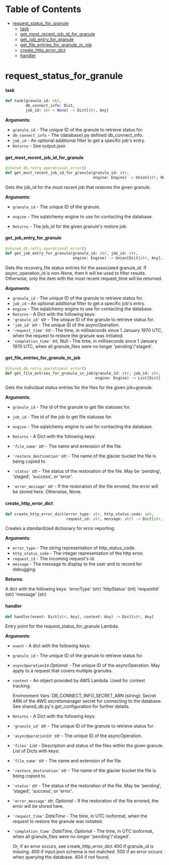 # Table of Contents

* [request\_status\_for\_granule](#request_status_for_granule)
  * [task](#request_status_for_granule.task)
  * [get\_most\_recent\_job\_id\_for\_granule](#request_status_for_granule.get_most_recent_job_id_for_granule)
  * [get\_job\_entry\_for\_granule](#request_status_for_granule.get_job_entry_for_granule)
  * [get\_file\_entries\_for\_granule\_in\_job](#request_status_for_granule.get_file_entries_for_granule_in_job)
  * [create\_http\_error\_dict](#request_status_for_granule.create_http_error_dict)
  * [handler](#request_status_for_granule.handler)

<a id="request_status_for_granule"></a>

# request\_status\_for\_granule

<a id="request_status_for_granule.task"></a>

#### task

```python
def task(granule_id: str,
         db_connect_info: Dict,
         job_id: str = None) -> Dict[str, Any]
```

**Arguments**:

- `granule_id` - The unique ID of the granule to retrieve status for.
- `db_connect_info` - The {database}.py defined db_connect_info.
- `job_id` - An optional additional filter to get a specific job's entry.
- `Returns` - See output.json

<a id="request_status_for_granule.get_most_recent_job_id_for_granule"></a>

#### get\_most\_recent\_job\_id\_for\_granule

```python
@shared_db.retry_operational_error()
def get_most_recent_job_id_for_granule(granule_id: str,
                                       engine: Engine) -> Union[str, None]
```

Gets the job_id for the most recent job that restores the given granule.

**Arguments**:

- `granule_id` - The unique ID of the granule.
- `engine` - The sqlalchemy engine to use for contacting the database.
  
- `Returns` - The job_id for the given granule's restore job.

<a id="request_status_for_granule.get_job_entry_for_granule"></a>

#### get\_job\_entry\_for\_granule

```python
@shared_db.retry_operational_error()
def get_job_entry_for_granule(granule_id: str, job_id: str,
                              engine: Engine) -> Union[Dict[str, Any], None]
```

Gets the recovery_file status entries for the associated granule_id.
If async_operation_id is non-None, then it will be used to filter results.
Otherwise, only the item with the most recent request_time will be returned.

**Arguments**:

- `granule_id` - The unique ID of the granule to retrieve status for.
- `job_id` - An optional additional filter to get a specific job's entry.
- `engine` - The sqlalchemy engine to use for contacting the database.
- `Returns` - A Dict with the following keys:
- `'granule_id'` _str_ - The unique ID of the granule to retrieve status for.
- `'job_id'` _str_ - The unique ID of the asyncOperation.
- `'request_time'` _int_ - The time, in milliseconds since 1 January 1970 UTC,
  when the request to restore the granule was initiated.
- `'completion_time'` _int, Null_ - The time, in milliseconds since 1 January 1970 UTC,
  when all granule_files were no longer 'pending'/'staged'.

<a id="request_status_for_granule.get_file_entries_for_granule_in_job"></a>

#### get\_file\_entries\_for\_granule\_in\_job

```python
@shared_db.retry_operational_error()
def get_file_entries_for_granule_in_job(granule_id: str, job_id: str,
                                        engine: Engine) -> List[Dict]
```

Gets the individual status entries for the files for the given job+granule.

**Arguments**:

- `granule_id` - The id of the granule to get file statuses for.
- `job_id` - The id of the job to get file statuses for.
- `engine` - The sqlalchemy engine to use for contacting the database.
  
- `Returns` - A Dict with the following keys:
- `'file_name'` _str_ - The name and extension of the file.
- `'restore_destination'` _str_ - The name of the glacier bucket the file is being copied to.
- `'status'` _str_ - The status of the restoration of the file.
  May be 'pending', 'staged', 'success', or 'error'.
- `'error_message'` _str_ - If the restoration of the file errored,
  the error will be stored here. Otherwise, None.

<a id="request_status_for_granule.create_http_error_dict"></a>

#### create\_http\_error\_dict

```python
def create_http_error_dict(error_type: str, http_status_code: int,
                           request_id: str, message: str) -> Dict[str, Any]
```

Creates a standardized dictionary for error reporting.

**Arguments**:

- `error_type` - The string representation of http_status_code.
- `http_status_code` - The integer representation of the http error.
- `request_id` - The incoming request's id.
- `message` - The message to display to the user and to record for debugging.

**Returns**:

  A dict with the following keys:
  'errorType' (str)
  'httpStatus' (int)
  'requestId' (str)
  'message' (str)

<a id="request_status_for_granule.handler"></a>

#### handler

```python
def handler(event: Dict[str, Any], context: Any) -> Dict[str, Any]
```

Entry point for the request_status_for_granule Lambda.

**Arguments**:

- `event` - A dict with the following keys:
- `granule_id` - The unique ID of the granule to retrieve status for.
- `asyncOperationId` _Optional_ - The unique ID of the asyncOperation.
  May apply to a request that covers multiple granules.
- `context` - An object provided by AWS Lambda. Used for context tracking.
  
  Environment Vars:
  DB_CONNECT_INFO_SECRET_ARN (string):
  Secret ARN of the AWS secretsmanager secret for connecting to the database.
  See shared_db.py's get_configuration for further details.
  
- `Returns` - A Dict with the following keys:
- `'granule_id'` _str_ - The unique ID of the granule to retrieve status for.
- `'asyncOperationId'` _str_ - The unique ID of the asyncOperation.
- `'files'` _List_ - Description and status of the files within the given granule.
  List of Dicts with keys:
- `'file_name'` _str_ - The name and extension of the file.
- `'restore_destination'` _str_ - The name of the glacier bucket
  the file is being copied to.
- `'status'` _str_ - The status of the restoration of the file.
  May be 'pending', 'staged', 'success', or 'error'.
- `'error_message'` _str, Optional_ - If the restoration of the file errored,
  the error will be stored here.
- `'request_time'` _DateTime_ - The time, in UTC isoformat,
  when the request to restore the granule was initiated.
- `'completion_time'` _DateTime, Optional_ - The time, in UTC isoformat,
  when all granule_files were no longer 'pending'/'staged'.
  
  Or, if an error occurs, see create_http_error_dict
  400 if granule_id is missing.
  400 if input.json schema is not matched.
  500 if an error occurs when querying the database.
  404 if not found.

